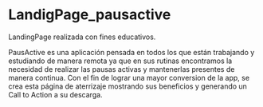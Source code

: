 # LandigPage_pausactive
LandingPage realizada con fines educativos.

PausActive es una aplicación pensada en todos los que están trabajando y estudiando de manera remota ya que en sus rutinas
encontramos la necesidad de realizar las pausas activas y mantenerlas presentes de manera continua.
Con el fin de lograr una mayor conversion de la app, se crea esta página de aterrizaje mostrando sus beneficios y
generando un Call to Action a su descarga.
